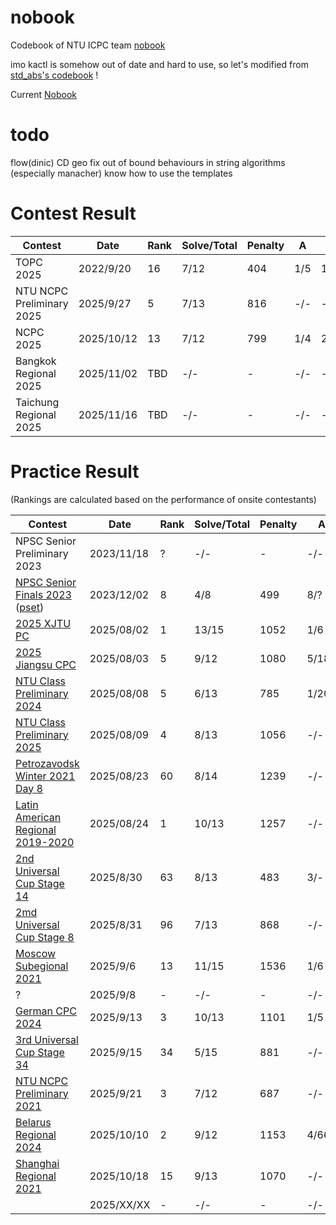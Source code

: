 # nobook

Codebook of NTU ICPC team [nobook](https://codeforces.com/team/177341)

imo kactl is somehow out of date and hard to use, so let's modified from [std_abs's codebook](https://github.com/abc864197532/std_abs) !

Current [Nobook](https://github.com/PsychoPinkQ/nobook/blob/build/codebook.pdf)

# todo
flow(dinic)
CD
geo
fix out of bound behaviours in string algorithms (especially manacher)
know how to use the templates

# Contest Result

| Contest | Date | Rank | Solve/Total | Penalty | A | B | C | D | E | F | G | H | I | J | K | L | M | N | O |
| - | - | - | - | - | - | - | - | - | - | - | - | - | - | - | - | - | - | - | - |
| TOPC 2025 | 2022/9/20 | 16 | 7/12 | 404 | 1/5 | 1/8 | 1/25 | 1/21 | 4/- | -/- | -/- | -/- | 6/- | 2/145 | 1/88 | 2/72 |  |  |  |
| NTU NCPC Preliminary 2025 | 2025/9/27 | 5 | 7/13 | 816 | -/- | -/- | -/- | 1/138 | 3/240 | -/- | 1/162 | 3/- | 3/20 | 2/41 | 1/89 | -/- | 1/26 |  |  |
| NCPC 2025 | 2025/10/12 | 13 | 7/12 | 799 | 1/4 | 2/25 | 2/50 | 6/- | 1/22 | 5/208 | 1/261 | 1/109 | 1/- | -/- | -/- | -/- |  |  |  |
| Bangkok Regional 2025 | 2025/11/02 | TBD | -/- | - | -/- | -/- | -/- | -/- | -/- | -/- | -/- | -/- | -/- | -/- | -/- | -/- |  |  |  |
| Taichung Regional 2025  | 2025/11/16 | TBD | -/- | - | -/- | -/- | -/- | -/- | -/- | -/- | -/- | -/- | -/- | -/- | -/- | -/- |  |  |  |


# Practice Result

(Rankings are calculated based on the performance of onsite contestants)

| Contest | Date | Rank | Solve/Total | Penalty | A | B | C | D | E | F | G | H | I | J | K | L | M | N | O |
| - | - | - | - | - | - | - | - | - | - | - | - | - | - | - | - | - | - | - | - |
| NPSC Senior Preliminary 2023| 2023/11/18 | ? | -/- | - | -/- | -/- | -/- | -/- | -/- | -/- | -/- | -/- | -/- | -/- | -/- | -/- |  |  |  |
| [NPSC Senior Finals 2023](https://www.youtube.com/watch?v=PQs-G6AO7Is&list=PLjXPYRCTSLlRwc4IVMnQqHl2y2Ti8YST5&index=7) ([pset](https://tioj.ck.tp.edu.tw/problems/tag/2023-NPSC-fin-sen)) | 2023/12/02 | 8 | 4/8 | 499 | 8/? | 1/? | -/- | -/- | 1/? | -/- | 4/- | 1/? |  |  |  |  |  |  |  |
| [2025 XJTU PC](https://codeforces.com/gym/105937) | 2025/08/02 | 1 | 13/15 | 1052 | 1/6 | 1/10 | 1/16 | 1/48 | 1/28 | 5/37 | -/- | 2/169 | 2/152 | 1/56 | -/- | 1/219 | 1/100  | 1/79 | 1/32 |
| [2025 Jiangsu CPC](https://codeforces.com/gym/105945) | 2025/08/03 | 5 | 9/12 | 1080 | 5/189 | -/- | 2/160 | 1/15 | -/- | 7/99 | 1/42 | 1/56 | 1/33 | 3/126 | 1/100 | -/- |  |  |  |
| [NTU Class Preliminary 2024](https://codeforces.com/gym/105292) | 2025/08/08 | 5 | 6/13 | 785 | 1/20 | -/- | 5/132 | 5/71 | -/- | 9/- | -/- | 1/28 | -/- | -/- | -/- | 1/5 | 6/249 |  |  |
| [NTU Class Preliminary 2025](https://codeforces.com/gym/106033) | 2025/08/09 | 4 | 8/13 | 1056 | -/- | 1/43 | -/- | -/- | 1/48 | 3/141 | 3/186 | 1/- | 1/86 | 2/42 | -/- | 2/77 | 2/297 |  |  |
| [Petrozavodsk Winter 2021 Day 8](https://codeforces.com/gym/102956) | 2025/08/23 | 60 | 8/14 | 1239 | -/- | -/- | 1/94 | 2/164 | 12/248 | -/- | 1/23 | -/- | 1/25 | 1/16 | 1/- | -/- | 1/38 | 7/271 |  |
| [Latin American Regional 2019-2020](https://codeforces.com/gym/102428) | 2025/08/24 | 1 | 10/13 | 1257 | -/- | 1/- | 3/234 | 4/155 | 1/19 | 1/81 | 1/64 | -/- | 1/88 | 1/284 | 1/36 | 2/180 | 1/6 |  |  |
| [2nd Universal Cup Stage 14](https://codeforces.com/gym/105465) | 2025/8/30 | 63 | 8/13 | 483 | 3/- | 1/4 | 1/160 | -/- | 1/53 | 1/78 | 1/109 | -/- | -/- | 1/11 | 1/24 | 1/- | 1/45 |  |  |
| [2md Universal Cup Stage 8](https://contest.ucup.ac/contest/1404) | 2025/8/31 | 96 | 7/13 | 868 | -/- | 1/126 | 1/165 | -/- | -/- | -/- | 1/22 | 1/180 | 2/141 | -/- | 3/94 | 1/- | 4/20 |  |  |
| [Moscow Subegional 2021](https://codeforces.com/gym/104848) | 2025/9/6 | 13 | 11/15 | 1536 | 1/6 | -/- | 1/238 | 1/141 | 3/242 | 2/6 | 3/32 | 5/49 | 3/- | 1/121 | -/- | 1/229 | 6/178 | 1/14 | 2/ |
| ? | 2025/9/8 | - | -/- | - | -/- | -/- | -/- | -/- | -/- | -/- | -/- | -/- | -/- | -/- | -/- | -/- |  |  |  |
|[German CPC 2024](https://codeforces.com/gym/105394) | 2025/9/13 | 3 | 10/13 | 1101 | 1/5 | 1/15 | 1/152 | 1/168 | 3/144 | 1/- | 3/211 | -/- | 1/25 | -/- | 1/19 | 3/231 | 1/11 |  |  |
| [3rd Universal Cup Stage 34](https://qoj.ac/contest/1965) | 2025/9/15 | 34 | 5/15 | 881 | -/- | -/- | -/- | -/- | -/- | -/- | -/- | -/- | -/- | -/- | -/- | -/- | -/- | -/- | -/- |
| [NTU NCPC Preliminary 2021](https://codeforces.com/gym/103328/) | 2025/9/21 | 3 | 7/12 | 687 | -/- | -/- | -/- | -/- | -/- | -/- | -/- | -/- | -/- | -/- | -/- | -/- |  |  |  |
| [Belarus Regional 2024](https://codeforces.com/gym/105535) | 2025/10/10 | 2 | 9/12 | 1153 | 4/66 | 1/238 | 14/- | -/- | 1/61 | -/- | 1/113 | 2/15 | 1/297 | 4/124 | 1/33 | 3/26 |  |  |  |
| [Shanghai Regional 2021](https://codeforces.com/gym/103446) | 2025/10/18 | 15 | 9/13 | 1070 | -/- | -/- | -/- | 1/32 | 1/8 | 9/- | 1/26 | 1/123 | 2/141 | 2/175 | 2/69 | 1/241 | 6/95 |  |  |
| | 2025/XX/XX | - | -/- | - | -/- | -/- | -/- | -/- | -/- | -/- | -/- | -/- | -/- | -/- | -/- | -/- |  |  |  |
